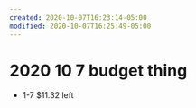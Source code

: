 ```yaml
---
created: 2020-10-07T16:23:14-05:00
modified: 2020-10-07T16:25:49-05:00
---
```


# 2020 10 7 budget thing

- 1-7 $11.32 left